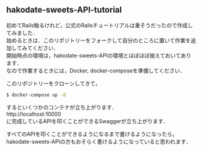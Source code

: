 ## hakodate-sweets-API-tutorial

初めてRails触るけれど，公式のRailsチュートリアルは重そうだったので作成してみました．  
始めるときは．このリポジトリーをフォークして自分のところに置いて作業を追加してみてください．  
開始時点の環境は，hakodate-sweets-APIの環境とほぼほぼ揃えておいてあります．  
なので作業するときには，Docker, docker-composeを準備してください．  

このリポジトリーをクローンしてきて，  
```sh
$ docker-compose up -d
```
するといくつかのコンテナが立ち上がります．  
http://localhost:10000  
に完成しているAPIを叩くことができるSwaggerが立ち上がります．

すべてのAPIを叩くことができるようになるまで書けるようになったら，hakodate-sweets-APIの方もおそらく書けるようになっていると思われます．

